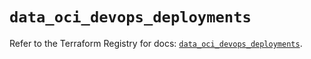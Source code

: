 # `data_oci_devops_deployments`

Refer to the Terraform Registry for docs: [`data_oci_devops_deployments`](https://registry.terraform.io/providers/hashicorp/oci/7.19.0/docs/data-sources/devops_deployments).
